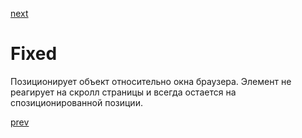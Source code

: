 <a href="05.md">next</a>

<h1>Fixed</h1>

<div>
Позиционирует объект относительно окна браузера.
Элемент не реагирует на скролл страницы и всегда остается на спозиционированной позиции.
</div>

<a href="03.md">prev</a>
